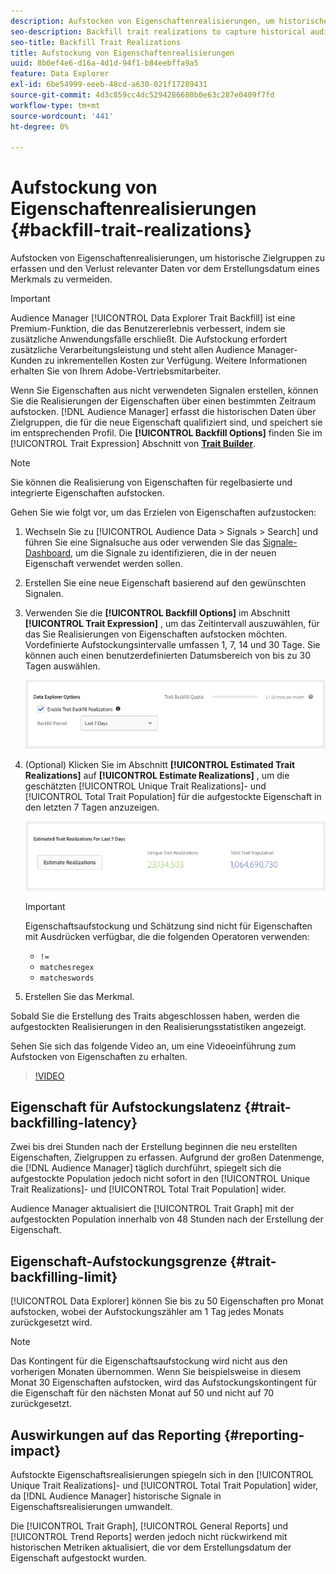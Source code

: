 ```yaml
---
description: Aufstocken von Eigenschaftenrealisierungen, um historische Zielgruppen zu erfassen und den Verlust relevanter Daten vor dem Erstellungsdatum eines Merkmals zu vermeiden.
seo-description: Backfill trait realizations to capture historical audiences and avoid loss of relevant data prior to a trait creation date.
seo-title: Backfill Trait Realizations
title: Aufstockung von Eigenschaftenrealisierungen
uuid: 8b0ef4e6-d16a-4d1d-94f1-b84eebffa9a5
feature: Data Explorer
exl-id: 6be54999-eeeb-48cd-a630-021f17289431
source-git-commit: 4d3c859cc4dc5294286680b0e63c287e0409f7fd
workflow-type: tm+mt
source-wordcount: '441'
ht-degree: 0%

---
```


# Aufstockung von Eigenschaftenrealisierungen {#backfill-trait-realizations}

Aufstocken von Eigenschaftenrealisierungen, um historische Zielgruppen zu erfassen und den Verlust relevanter Daten vor dem Erstellungsdatum eines Merkmals zu vermeiden.

>[!IMPORTANT]
>
>Audience Manager [!UICONTROL Data Explorer Trait Backfill] ist eine Premium-Funktion, die das Benutzererlebnis verbessert, indem sie zusätzliche Anwendungsfälle erschließt. Die Aufstockung erfordert zusätzliche Verarbeitungsleistung und steht allen Audience Manager-Kunden zu inkrementellen Kosten zur Verfügung. Weitere Informationen erhalten Sie von Ihrem Adobe-Vertriebsmitarbeiter.

Wenn Sie Eigenschaften aus nicht verwendeten Signalen erstellen, können Sie die Realisierungen der Eigenschaften über einen bestimmten Zeitraum aufstocken. [!DNL Audience Manager] erfasst die historischen Daten über Zielgruppen, die für die neue Eigenschaft qualifiziert sind, und speichert sie im entsprechenden Profil. Die **[!UICONTROL Backfill Options]** finden Sie im [!UICONTROL Trait Expression] Abschnitt von **[Trait Builder](../../features/traits/about-trait-builder.md)**.

>[!NOTE]
>
>Sie können die Realisierung von Eigenschaften für regelbasierte und integrierte Eigenschaften aufstocken.

Gehen Sie wie folgt vor, um das Erzielen von Eigenschaften aufzustocken:

1. Wechseln Sie zu [!UICONTROL Audience Data > Signals > Search] und führen Sie eine Signalsuche aus oder verwenden Sie das [Signale-Dashboard](../../features/data-explorer/data-explorer-signals-dashboard.md), um die Signale zu identifizieren, die in der neuen Eigenschaft verwendet werden sollen.
1. Erstellen Sie eine neue Eigenschaft basierend auf den gewünschten Signalen.
1. Verwenden Sie die **[!UICONTROL Backfill Options]** im Abschnitt **[!UICONTROL Trait Expression]** , um das Zeitintervall auszuwählen, für das Sie Realisierungen von Eigenschaften aufstocken möchten. Vordefinierte Aufstockungsintervalle umfassen 1, 7, 14 und 30 Tage. Sie können auch einen benutzerdefinierten Datumsbereich von bis zu 30 Tagen auswählen.

   ![Eigenschaft-Aufstockung](assets/signals-trait-backfill.png)

1. (Optional) Klicken Sie im Abschnitt **[!UICONTROL Estimated Trait Realizations]** auf **[!UICONTROL Estimate Realizations]** , um die geschätzten [!UICONTROL Unique Trait Realizations]- und [!UICONTROL Total Trait Population] für die aufgestockte Eigenschaft in den letzten 7 Tagen anzuzeigen.

   ![estimated-trait-realizations](assets/estimate-trait-realizations.png)

   >[!IMPORTANT]
   >
   >Eigenschaftsaufstockung und Schätzung sind nicht für Eigenschaften mit Ausdrücken verfügbar, die die folgenden Operatoren verwenden:
   >    * `!=`
   >    * `matchesregex`
   >    * `matcheswords`
1. Erstellen Sie das Merkmal.

Sobald Sie die Erstellung des Traits abgeschlossen haben, werden die aufgestockten Realisierungen in den Realisierungsstatistiken angezeigt.

Sehen Sie sich das folgende Video an, um eine Videoeinführung zum Aufstocken von Eigenschaften zu erhalten.

>[!VIDEO](https://video.tv.adobe.com/v/327527?captions=ger)

## Eigenschaft für Aufstockungslatenz {#trait-backfilling-latency}

Zwei bis drei Stunden nach der Erstellung beginnen die neu erstellten Eigenschaften, Zielgruppen zu erfassen. Aufgrund der großen Datenmenge, die [!DNL Audience Manager] täglich durchführt, spiegelt sich die aufgestockte Population jedoch nicht sofort in den [!UICONTROL Unique Trait Realizations]- und [!UICONTROL Total Trait Population] wider.

Audience Manager aktualisiert die [!UICONTROL Trait Graph] mit der aufgestockten Population innerhalb von 48 Stunden nach der Erstellung der Eigenschaft.

## Eigenschaft-Aufstockungsgrenze {#trait-backfilling-limit}

[!UICONTROL Data Explorer] können Sie bis zu 50 Eigenschaften pro Monat aufstocken, wobei der Aufstockungszähler am 1 Tag jedes Monats zurückgesetzt wird.

>[!NOTE]
>
>Das Kontingent für die Eigenschaftsaufstockung wird nicht aus den vorherigen Monaten übernommen. Wenn Sie beispielsweise in diesem Monat 30 Eigenschaften aufstocken, wird das Aufstockungskontingent für die Eigenschaft für den nächsten Monat auf 50 und nicht auf 70 zurückgesetzt.

## Auswirkungen auf das Reporting {#reporting-impact}

Aufstockte Eigenschaftsrealisierungen spiegeln sich in den [!UICONTROL Unique Trait Realizations]- und [!UICONTROL Total Trait Population] wider, da [!DNL Audience Manager] historische Signale in Eigenschaftsrealisierungen umwandelt.

Die [!UICONTROL Trait Graph], [!UICONTROL General Reports] und [!UICONTROL Trend Reports] werden jedoch nicht rückwirkend mit historischen Metriken aktualisiert, die vor dem Erstellungsdatum der Eigenschaft aufgestockt wurden.
